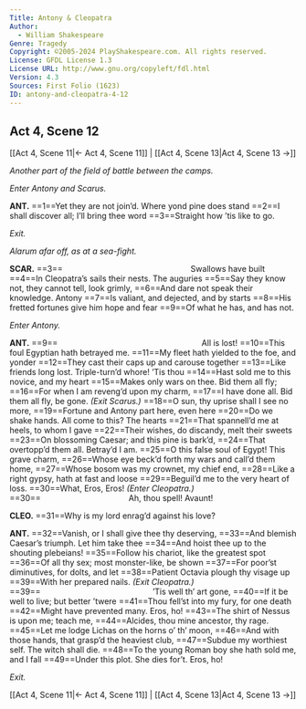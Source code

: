 ```yaml
---
Title: Antony & Cleopatra
Author: 
  - William Shakespeare
Genre: Tragedy
Copyright: ©2005-2024 PlayShakespeare.com. All rights reserved.
License: GFDL License 1.3
License URL: http://www.gnu.org/copyleft/fdl.html
Version: 4.3
Sources: First Folio (1623)
ID: antony-and-cleopatra-4-12
---
```


## Act 4, Scene 12
[[Act 4, Scene 11|← Act 4, Scene 11]] | [[Act 4, Scene 13|Act 4, Scene 13 →]]

*Another part of the field of battle between the camps.*

*Enter Antony and Scarus.*

**ANT.**
==1==Yet they are not join’d. Where yond pine does stand
==2==I shall discover all; I’ll bring thee word
==3==Straight how ’tis like to go.

*Exit.*

*Alarum afar off, as at a sea-fight.*

**SCAR.**
==3==                Swallows have built
==4==In Cleopatra’s sails their nests. The auguries
==5==Say they know not, they cannot tell, look grimly,
==6==And dare not speak their knowledge. Antony
==7==Is valiant, and dejected, and by starts
==8==His fretted fortunes give him hope and fear
==9==Of what he has, and has not.

*Enter Antony.*

**ANT.**
==9==                  All is lost!
==10==This foul Egyptian hath betrayed me.
==11==My fleet hath yielded to the foe, and yonder
==12==They cast their caps up and carouse together
==13==Like friends long lost. Triple-turn’d whore! ’Tis thou
==14==Hast sold me to this novice, and my heart
==15==Makes only wars on thee. Bid them all fly;
==16==For when I am reveng’d upon my charm,
==17==I have done all. Bid them all fly, be gone.
*(Exit Scarus.)*
==18==O sun, thy uprise shall I see no more,
==19==Fortune and Antony part here, even here
==20==Do we shake hands. All come to this? The hearts
==21==That spannell’d me at heels, to whom I gave
==22==Their wishes, do discandy, melt their sweets
==23==On blossoming Caesar; and this pine is bark’d,
==24==That overtopp’d them all. Betray’d I am.
==25==O this false soul of Egypt! This grave charm,
==26==Whose eye beck’d forth my wars and call’d them home,
==27==Whose bosom was my crownet, my chief end,
==28==Like a right gypsy, hath at fast and loose
==29==Beguil’d me to the very heart of loss.
==30==What, Eros, Eros!
*(Enter Cleopatra.)*
==30==           Ah, thou spell! Avaunt!

**CLEO.**
==31==Why is my lord enrag’d against his love?

**ANT.**
==32==Vanish, or I shall give thee thy deserving,
==33==And blemish Caesar’s triumph. Let him take thee
==34==And hoist thee up to the shouting plebeians!
==35==Follow his chariot, like the greatest spot
==36==Of all thy sex; most monster-like, be shown
==37==For poor’st diminutives, for dolts, and let
==38==Patient Octavia plough thy visage up
==39==With her prepared nails.
*(Exit Cleopatra.)*
==39==              ’Tis well th’ art gone,
==40==If it be well to live; but better ’twere
==41==Thou fell’st into my fury, for one death
==42==Might have prevented many. Eros, ho!
==43==The shirt of Nessus is upon me; teach me,
==44==Alcides, thou mine ancestor, thy rage.
==45==Let me lodge Lichas on the horns o’ th’ moon,
==46==And with those hands, that grasp’d the heaviest club,
==47==Subdue my worthiest self. The witch shall die.
==48==To the young Roman boy she hath sold me, and I fall
==49==Under this plot. She dies for’t. Eros, ho!

*Exit.*

[[Act 4, Scene 11|← Act 4, Scene 11]] | [[Act 4, Scene 13|Act 4, Scene 13 →]]